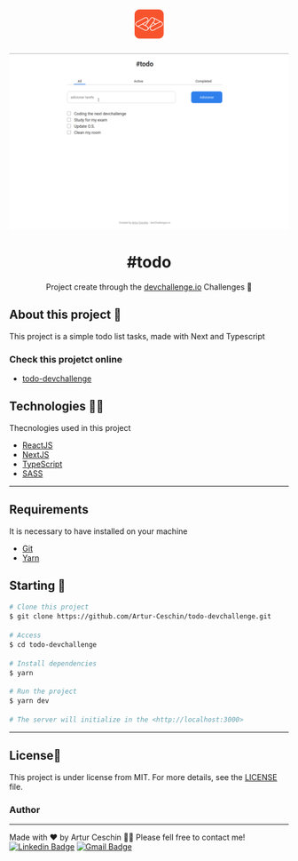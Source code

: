<h1 align="center">
  <img alt="Logo" src="./public/devchallenges.png" alt="ig.News">
</h1>

![](./public/tasks-devchallenge.gif)

<h1 align="center">
    #todo
</h1>
<p align="center">Project create through the <a href="https://devchallenges.io/challenges/hH6PbOHBdPm6otzw2De5">devchallenge.io</a> Challenges 🚀</p>

## About this project 🚀

This project is a simple todo list tasks, made with Next and Typescript

### Check this projetct online

- [todo-devchallenge](https://artur-todo-devchallenge-d658lrwvx-devchallenge-todo-tasks.vercel.app/)

## Technologies 👩‍💻

Thecnologies used in this project

- [ReactJS](https://reactjs.org/)
- [NextJS](https://nextjs.org/)
- [TypeScript](https://www.typescriptlang.org/)
- [SASS](https://sass-lang.com/)

---

## Requirements

It is necessary to have installed on your machine

- [Git](https://git-scm.com/)
- [Yarn](https://classic.yarnpkg.com)

## Starting 🚀

```bash
# Clone this project
$ git clone https://github.com/Artur-Ceschin/todo-devchallenge.git

# Access
$ cd todo-devchallenge

# Install dependencies
$ yarn

# Run the project
$ yarn dev

# The server will initialize in the <http://localhost:3000>
```

---

## License📃

This project is under license from MIT. For more details, see the [LICENSE](./LICENSE) file.

### Author

---

Made with ❤️ by Artur Ceschin 👋🏻 Please fell free to contact me!
<br/>
[![Linkedin Badge](https://img.shields.io/badge/-Artur-blue?style=flat-square&logo=Linkedin&logoColor=white&link=https://www.linkedin.com/in/artur-peres-ceschin-programador/)](https://www.linkedin.com/in/artur-peres-ceschin-programador/)
[![Gmail Badge](https://img.shields.io/badge/-artur.ceschin@.com-c14438?style=flat-square&logo=Gmail&logoColor=white&link=mailto:artur.ceschin@gmail.com)](mailto:artur.ceschin@gmail.com)
